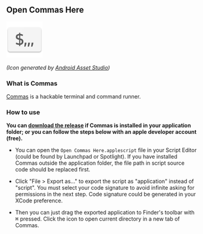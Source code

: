 ## Open Commas Here

<img src="https://raw.githubusercontent.com/CyanSalt/open-commas-here/master/icon.png" width="96">

*(Icon generated by [Android Asset Studio](https://romannurik.github.io/AndroidAssetStudio/icons-launcher.html#foreground.type=text&foreground.text.text=%24%2C%2C%2C&foreground.text.font=Oxygen&foreground.space.trim=1&foreground.space.pad=0.35&foreColor=rgb(86%2C%2086%2C%2086)&backColor=rgb(245%2C%20245%2C%20245)&crop=0&backgroundShape=hrect&effects=none&name=ic_launcher))*

### What is Commas

[Commas](https://github.com/CyanSalt/commas) is a hackable terminal and command runner.

### How to use

**You can [download the release](https://github.com/CyanSalt/open-commas-here/releases) if Commas is installed in your application folder; or you can follow the steps below with an apple developer account (free).**

* You can open the `Open Commas Here.applescript` file in your Script Editor (could be found by Launchpad or Spotlight). If you have installed Commas outside the application folder, the file path in script source code should be replaced first.

* Click "File > Export as..." to export the script as "application" instead of "script". You must select your code signature to avoid infinite asking for permissions in the next step. Code signature could be generated in your XCode preference.

* Then you can just drag the exported application to Finder's toolbar with <kbd>&#8984;</kbd> pressed. Click the icon to open current directory in a new tab of Commas.
